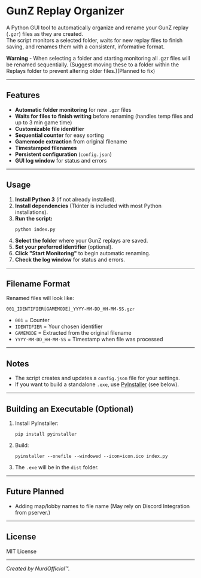 # GunZ Replay Organizer

A Python GUI tool to automatically organize and rename your GunZ replay (`.gzr`) files as they are created.  
The script monitors a selected folder, waits for new replay files to finish saving, and renames them with a consistent, informative format.

**Warning** - When selecting a folder and starting monitoring all .gzr files will be renamed sequentially. (Suggest moving these to a folder within the Replays folder to prevent altering older files.)(Planned to fix)

---

## Features

- **Automatic folder monitoring** for new `.gzr` files
- **Waits for files to finish writing** before renaming (handles temp files and up to 3 min game time)
- **Customizable file identifier**
- **Sequential counter** for easy sorting
- **Gamemode extraction** from original filename
- **Timestamped filenames**
- **Persistent configuration** (`config.json`)
- **GUI log window** for status and errors

---

## Usage

1. **Install Python 3** (if not already installed).
2. **Install dependencies** (Tkinter is included with most Python installations).
3. **Run the script:**
   ```
   python index.py
   ```
4. **Select the folder** where your GunZ replays are saved.
5. **Set your preferred identifier** (optional).
6. **Click "Start Monitoring"** to begin automatic renaming.
7. **Check the log window** for status and errors.

---

## Filename Format

Renamed files will look like:
```
001_IDENTIFIER[GAMEMODE]_YYYY-MM-DD_HH-MM-SS.gzr
```
- `001` = Counter
- `IDENTIFIER` = Your chosen identifier
- `GAMEMODE` = Extracted from the original filename
- `YYYY-MM-DD_HH-MM-SS` = Timestamp when file was processed

---

## Notes

- The script creates and updates a `config.json` file for your settings.
- If you want to build a standalone `.exe`, use [PyInstaller](https://pyinstaller.org/) (see below).

---

## Building an Executable (Optional)

1. Install PyInstaller:
   ```
   pip install pyinstaller
   ```
2. Build:
   ```
   pyinstaller --onefile --windowed --icon=icon.ico index.py
   ```
3. The `.exe` will be in the `dist` folder.


---
## Future Planned

- Adding map/lobby names to file name (May rely on Discord Integration from pserver.)


---

## License

MIT License

---

*Created by NurdOfficial™.*